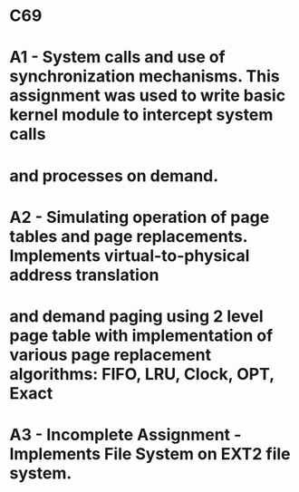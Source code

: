 # C69

# A1 - System calls and use of synchronization mechanisms. This assignment was used to write basic kernel module to intercept system calls
# and processes on demand.


# A2 - Simulating operation of page tables and page replacements. Implements virtual-to-physical address translation
# and demand paging using 2 level page table with implementation of various page replacement algorithms: FIFO, LRU, Clock, OPT, Exact


# A3 - Incomplete Assignment - Implements File System on EXT2 file system.
